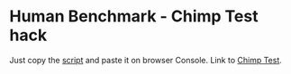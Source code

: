 # Human Benchmark - Chimp Test hack

Just copy the [script](https://github.com/ycsvenom/HumanBenchmarkHack/blob/main/ChimpTest/ChimpTest.js) and paste it on browser Console.
Link to [Chimp Test](https://humanbenchmark.com/tests/chimp).
